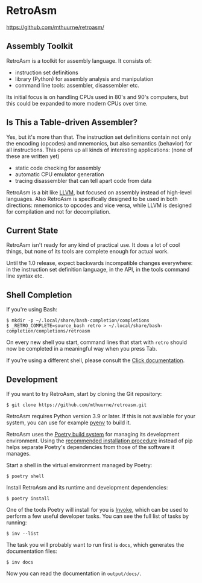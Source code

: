 RetroAsm
========

<https://github.com/mthuurne/retroasm/>

Assembly Toolkit
----------------

RetroAsm is a toolkit for assembly language. It consists of:

- instruction set definitions
- library (Python) for assembly analysis and manipulation
- command line tools: assembler, disassembler etc.

Its initial focus is on handling CPUs used in 80's and 90's computers, but this could be expanded to more modern CPUs over time.

Is This a Table-driven Assembler?
---------------------------------

Yes, but it's more than that. The instruction set definitions contain not only the encoding (opcodes) and mnemonics, but also semantics (behavior) for all instructions. This opens up all kinds of interesting applications: (none of these are written yet)

- static code checking for assembly
- automatic CPU emulator generation
- tracing disassembler that can tell apart code from data

RetroAsm is a bit like [LLVM](https://llvm.org/), but focused on assembly instead of high-level languages. Also RetroAsm is specifically designed to be used in both directions: mnemonics to opcodes and vice versa, while LLVM is designed for compilation and not for decompilation.

Current State
-------------

RetroAsm isn't ready for any kind of practical use. It does a lot of cool things, but none of its tools are complete enough for actual work.

Until the 1.0 release, expect backwards incompatible changes everywhere: in the instruction set definition language, in the API, in the tools command line syntax etc.

Shell Completion
----------------

If you're using Bash:

    $ mkdir -p ~/.local/share/bash-completion/completions
    $ _RETRO_COMPLETE=source_bash retro > ~/.local/share/bash-completion/completions/retroasm

On every new shell you start, command lines that start with `retro` should now be completed in a meaningful way when you press Tab.

If you're using a different shell, please consult the [Click documentation](https://click.palletsprojects.com/en/7.x/bashcomplete/).

Development
-----------

If you want to try RetroAsm, start by cloning the Git repository:

    $ git clone https://github.com/mthuurne/retroasm.git

RetroAsm requires Python version 3.9 or later. If this is not available for your system, you can use for example [pyenv](https://github.com/pyenv/pyenv) to build it.

RetroAsm uses the [Poetry build system](https://poetry.eustace.io/) for managing its development environment. Using the [recommended installation procedure](https://github.com/sdispater/poetry#installation) instead of pip helps separate Poetry's dependencies from those of the software it manages.

Start a shell in the virtual environment managed by Poetry:

    $ poetry shell

Install RetroAsm and its runtime and development dependencies:

    $ poetry install

One of the tools Poetry will install for you is [Invoke](https://www.pyinvoke.org/), which can be used to perform a few useful developer tasks. You can see the full list of tasks by running:

    $ inv --list

The task you will probably want to run first is `docs`, which generates the documentation files:

    $ inv docs

Now you can read the documentation in `output/docs/`.
